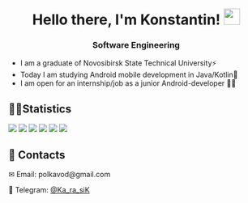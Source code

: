 <h1 align="center">Hello there, I'm Konstantin!</a> 
<img src="https://github.com/blackcater/blackcater/raw/main/images/Hi.gif" height="32"/></h1>
<h3 align="center">Software Engineering</h3>

<ul>
<li>I am a graduate of Novosibirsk State Technical University⚡</li>
<li>Today I am studying Android mobile development in Java/Kotlin🔭</li>
<li>I am open for an internship/job as a junior Android-developer 👨‍💻</li>
</ul>

<h2>&#128104;&#8205;&#128187;Statistics</h2>

![](https://github-profile-summary-cards.vercel.app/api/cards/repos-per-language?username=Ka-ra-siK&theme=github_dark)
![](https://github-profile-summary-cards.vercel.app/api/cards/stats?username=Ka-ra-siK&theme=solarized_dark)
![](https://github-profile-summary-cards.vercel.app/api/cards/most-commit-language?username=Ka-ra-siK&theme=2077)
![](https://github-profile-summary-cards.vercel.app/api/cards/repos-per-language?username=Ka-ra-siK&theme=2077)
![](https://github-profile-summary-cards.vercel.app/api/cards/stats?username=Ka-ra-siK&theme=2077)
![](https://github-profile-summary-cards.vercel.app/api/cards/productive-time?username=Ka-ra-siK&theme=2077)

<h2>📌 Contacts</h2>
<p>✉ Email: polkavod@gmail.com</p>
<p>📱 Telegram: <a href="https://telegram.me/Ka_ra_siK">@Ka_ra_siK</a></p>
